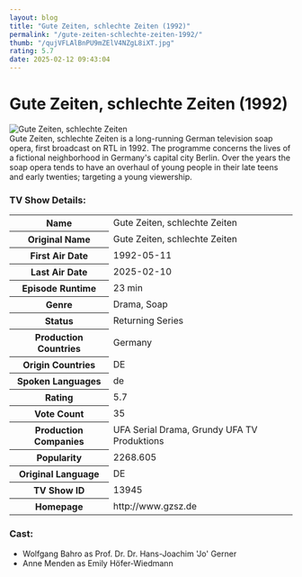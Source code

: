 ```yaml
---
layout: blog
title: "Gute Zeiten, schlechte Zeiten (1992)"
permalink: "/gute-zeiten-schlechte-zeiten-1992/"
thumb: "/qujVFLAlBnPU9mZElV4NZgL8iXT.jpg"
rating: 5.7
date: 2025-02-12 09:43:04
---
```

<h1 class="title">Gute Zeiten, schlechte Zeiten (1992)</h1><div class="poster"><img src="{{ site.imglink }}/qujVFLAlBnPU9mZElV4NZgL8iXT.jpg" class="img-fluid my-3" alt="Gute Zeiten, schlechte Zeiten"/></div><div class="plot">Gute Zeiten, schlechte Zeiten is a long-running German television soap opera, first broadcast on RTL in 1992. The programme concerns the lives of a fictional neighborhood in Germany's capital city Berlin. Over the years the soap opera tends to have an overhaul of young people in their late teens and early twenties; targeting a young viewership.</div><h3>TV Show Details:</h3><table class="table table-bordered details"><tr><th>Name</th><td>Gute Zeiten, schlechte Zeiten</td></tr><tr><th>Original Name</th><td>Gute Zeiten, schlechte Zeiten</td></tr><tr><th>First Air Date</th><td>1992-05-11</td></tr><tr><th>Last Air Date</th><td>2025-02-10</td></tr><tr><th>Episode Runtime</th><td>23 min</td></tr><tr><th>Genre</th><td>Drama, Soap</td></tr><tr><th>Status</th><td>Returning Series</td></tr><tr><th>Production Countries</th><td>Germany</td></tr><tr><th>Origin Countries</th><td>DE</td></tr><tr><th>Spoken Languages</th><td>de</td></tr><tr><th>Rating</th><td>5.7</td></tr><tr><th>Vote Count</th><td>35</td></tr><tr><th>Production Companies</th><td>UFA Serial Drama, Grundy UFA TV Produktions</td></tr><tr><th>Popularity</th><td>2268.605</td></tr><tr><th>Original Language</th><td>DE</td></tr><tr><th>TV Show ID</th><td>13945</td></tr><tr><th>Homepage</th><td>http://www.gzsz.de</td></tr></table><h3>Cast:</h3><ul class="list-group cast"><li>Wolfgang Bahro as Prof. Dr. Dr. Hans-Joachim 'Jo' Gerner</li><li>Anne Menden as Emily Höfer-Wiedmann</li></ul>